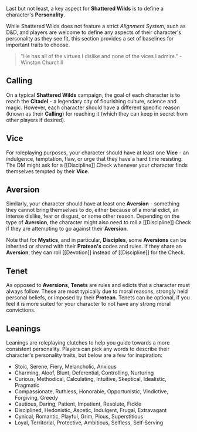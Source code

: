 Last but not least, a key aspect for **Shattered Wilds** is to define a character's **Personality**.

While Shattered Wilds does not feature a strict _Alignment System_, such as D&D, and players are welcome to define any aspects of their character's personality as they see fit, this section provides a set of baselines for important traits to choose.

> "He has all of the virtues I dislike and none of the vices I admire." - Winston Churchill

## Calling

On a typical **Shattered Wilds** campaign, the goal of each character is to reach the **Citadel** - a legendary city of flourishing culture, science and magic. However, each character should have a different specific reason (known as their **Calling**) for reaching it (which they can keep in secret from other players if desired).

## Vice

For roleplaying purposes, your character should have at least one **Vice** - an indulgence, temptation, flaw, or urge that they have a hard time resisting. The DM might ask for a [[Discipline]] Check whenever your character finds themselves tempted by their **Vice**.

## Aversion

Similarly, your character should have at least one **Aversion** - something they cannot bring themselves to do, either because of a moral edict, an intense dislike, fear or disgust, or some other reason. Depending on the type of **Aversion**, the character might also need to roll a [[Discipline]] Check if they are attempting to go against their **Aversion**.

Note that for **Mystics**, and in particular, **Disciples**, some **Aversions** can be inherited or shared with their **Protean's** codes and rules. If they share an **Aversion**, they can roll [[Devotion]] instead of [[Discipline]] for the Check.

## Tenet

As opposed to **Aversions**, **Tenets** are rules and edicts that a character must always follow. These are most typically due to moral reasons, strongly held personal beliefs, or imposed by their **Protean**. Tenets can be optional, if you feel it is more suited for your character to not have any strong moral convictions.

## Leanings

Leanings are roleplaying clutches to help you guide towards a more consistent personality. Players can pick any words to describe their character's personality traits, but below are a few for inspiration:

* Stoic, Serene, Fiery, Melancholic, Anxious
* Charming, Aloof, Blunt, Deferential, Controlling, Nurturing
* Curious, Methodical, Calculating, Intuitive, Skeptical, Idealistic, Pragmatic
* Compassionate, Ruthless, Honorable, Opportunistic, Vindictive, Forgiving, Greedy
* Cautious, Daring, Patient, Impatient, Resolute, Fickle
* Disciplined, Hedonistic, Ascetic, Indulgent, Frugal, Extravagant
* Cynical, Romantic, Playful, Grim, Pious, Superstitious
* Loyal, Territorial, Protective, Ambitious, Selfless, Self‑Serving

